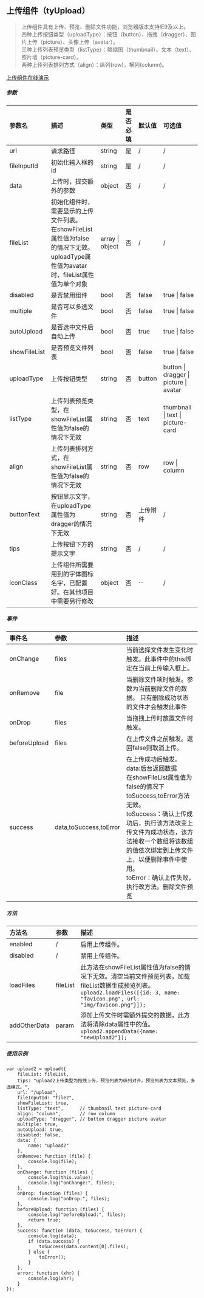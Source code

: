 ## 上传组件（tyUpload）

>上传组件具有上传、预览、删除文件功能，浏览器版本支持IE9及以上。  
>四种上传按钮类型（uploadType）：按钮（button）、拖拽（dragger）、图片上传（picture）、头像上传（avatar）。  
>三种上传列表预览类型（listType）：略缩图（thumbnail）、文本（text）、照片墙（picture-card）。  
>两种上传列表排列方式（align）：纵列(row)，横列(column)。  

[上传组件在线演示](http://60kg.top/upload/index.html)

##### 参数

|参数名|描述|类型|是否必填|默认值| 可选值|
|:-|:-|:-|:-|:-|:-|
| url | 请求路径 | string | 是 | / | / |
| fileInputId | 初始化输入框的id | string | 是 | / | / |
| data | 上传时，提交额外的参数 | object | 否 | / | / |
| fileList | 初始化组件时，需要显示的上传文件列表。<br>在showFileList属性值为false的情况下无效。<br>uploadType属性值为avatar时，fileList属性值为单个对象 | array &#124; object | 否 | / | / |
| disabled | 是否禁用组件 | bool | 否 | false | true &#124; false |
| multiple | 是否可以多选文件 | bool | 否 | false | true &#124; false |
| autoUpload | 是否选中文件后自动上传 | bool | 否 | true | true &#124; false |
| showFileList | 是否预览文件列表 | bool | 否 | false | true &#124; false |
| uploadType | 上传按钮类型 | string | 否 | button | button &#124; dragger &#124; picture &#124; avatar |
| listType | 上传列表预览类型，在showFileList属性值为false的情况下无效 | string | 否 | text | thumbnail &#124; text &#124; picture-card |
| align | 上传列表排列方式，在showFileList属性值为false的情况下无效 | string | 否 | row | row &#124; column |
| buttonText | 按钮显示文字，在uploadType属性值为dragger的情况下无效 | string | 否 | 上传附件 | / |
| tips | 上传按钮下方的提示文字 | string | 否 | / | / |
| iconClass | 上传组件所需要用到的字体图标名字，已配置好。在其他项目中需要另行修改 | object | 否 | ···| / |

##### 事件

|事件名|参数|描述|
|:-|:-|:-|
| onChange | files  | 当前选择文件发生变化时触发。此事件中的this绑定在当前上传输入框上。 |
| onRemove | file  | 当删除文件项时触发。参数为当前删除文件的数据。 只有删除成功状态的文件才会触发此事件|
| onDrop | files  | 当拖拽上传时放置文件时触发。 |
| beforeUpload | files  | 在上传文件之前触发。返回false则取消上传。 |
| success | data,toSuccess,toError  | 在上传成功后触发。<br>data:后台返回数据<br>在showFileList属性值为false的情况下toSuccess,toError方法无效。<br>toSuccess：确认上传成功后，执行该方法改变上传文件为成功状态，该方法接收一个数组将该数组的值依次绑定到上传文件上，以便删除事件中使用。<br>toError：确认上传失败，执行改方法。删除文件预览 |

##### 方法

|方法名|参数|描述|
|:-|:-|:-|
| enabled | /  | 启用上传组件。 |
| disabled | /  | 禁用上传组件。 |
| loadFiles | fileList  | 此方法在showFileList属性值为false的情况下无效。清空当前文件预览列表，加载fileList数据生成预览列表。 <br> `upload2.loadFiles([{id: 3, name: "favicon.png", url: "img/favicon.png"}]);` |
| addOtherData | param  | 添加上传文件时需额外提交的数据，此方法将清除data属性中的值。<br>`upload2.appendData({name: "newUpload2"});` |

##### 使用示例

    var upload2 = upload({
        fileList: fileList,
        tips: "upload2上传类型为拖拽上传，预览列表为纵列对齐，预览列表为文本预览，多选模式。",
        url: "/upload",
        fileInputId: "file2",
        showFileList: true,
        listType: "text",      // thumbnail text picture-card
        align: "column",       // row column
        uploadType: "dragger", // button dragger picture avatar
        multiple: true,
        autoUpload: true,
        disabled: false,
        data: {
            name: "upload2"
        },
        onRemove: function (file) {
            console.log(file);
        },
        onChange: function (files) {
            console.log(this.value);
            console.log("onChange:", files);
        },
        onDrop: function (files) {
            console.log("onDrop:", files);
        },
        beforeUpload: function (files) {
            console.log("beforeUpload:", files);
            return true;
        },
        success: function (data, toSuccess, toError) {
            console.log(data);
            if (data.success) {
                toSuccess(data.content[0].files);
            } else {
                toError();
            }
        },
        error: function (xhr) {
            console.log(xhr);
        }
    });